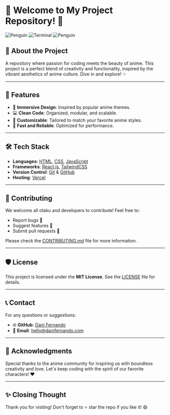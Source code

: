 # 🌸 Welcome to My Project Repository! 🌸
![Penguin](https://media.tenor.com/frFQUarNWE4AAAAi/penguin-dance-pengu.gif) ![Terminal](https://media4.giphy.com/media/v1.Y2lkPTc5MGI3NjExY2w2Y3BuZm1hZnZxcXFvZWtrN245eXJ5MXZzb205MGdwenhpOWxodyZlcD12MV9pbnRlcm5hbF9naWZfYnlfaWQmY3Q9Zw/lWkqWj5OzADh0Ozt3e/giphy.gif) ![Penguin](https://media.tenor.com/frFQUarNWE4AAAAi/penguin-dance-pengu.gif)

## 🎉 About the Project

A repository where passion for coding meets the beauty of anime. This project is a perfect blend of creativity and functionality, inspired by the vibrant aesthetics of anime culture. Dive in and explore! ✨

---

## 🎯 Features

- 🌌 **Immersive Design**: Inspired by popular anime themes.
- 💻 **Clean Code**: Organized, modular, and scalable.
- 🌟 **Customizable**: Tailored to match your favorite anime styles.
- 🚀 **Fast and Reliable**: Optimized for performance.

---

## 🛠️ Tech Stack

- **Languages**: [HTML](https://developer.mozilla.org/en-US/docs/Web/HTML), [CSS](https://developer.mozilla.org/en-US/docs/Web/CSS), [JavaScript](https://developer.mozilla.org/en-US/docs/Web/JavaScript)
- **Frameworks**: [React.js](https://reactjs.org/), [TailwindCSS](https://tailwindcss.com/)
- **Version Control**: [Git](https://git-scm.com/) & [GitHub](https://github.com/)
- **Hosting**: [Vercel](https://vercel.com/)

---

## 🌸 Contributing

We welcome all otaku and developers to contribute! Feel free to:
- Report bugs 🐛
- Suggest features 🌟
- Submit pull requests 🚀

Please check the [CONTRIBUTING.md](CONTRIBUTING.md) file for more information.

---

## 🛡️ License

This project is licensed under the **MIT License**. See the [LICENSE](LICENSE) file for details.

---

## 📞 Contact

For any questions or suggestions:
- 🌐 **GitHub**: [Dani Fernando](https://github.com/dani-fernando)
- 📧 **Email**: hello@danifernando.com

---

## 🌟 Acknowledgments

Special thanks to the anime community for inspiring us with boundless creativity and love. Let's keep coding with the spirit of our favorite characters! ❤️

---

## ✨ Closing Thought  
Thank you for visiting! Don't forget to ⭐ star the repo if you like it! 😄
